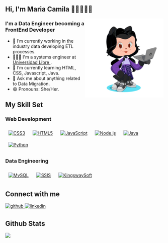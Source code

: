 ## Hi, I'm Maria Camila 👋🏼👩🏻‍💻

<!--
<img align="right" alt="GIF" src="https://media.giphy.com/media/WUlplcMpOCEmTGBtBW/giphy.gif" width="350" height="250" />
-->

<img align="right" width="250" height="250" src="https://github.com/mcamila1098/mcamila1098/blob/main/octocat-camila.png"></a>

### I'm a Data Engineer becoming a FrontEnd Developer
- 💼 I’m currently working in the industry data developing ETL processes.
- 👩🏻‍🎓 I'm a systems engineer at <a href="https://www.unilibre.edu.co/cali/"> Universidad Libre </a>.
- 🌱 I’m currently learning HTML, CSS, Javascript, Java.
- 💬 Ask me about anything related to Data Migration.
- 😄 Pronouns: She/Her.

## My Skill Set  

### Web Development

<div align="left">  
<a href="https://www.w3schools.com/css/" target="_blank"><img style="margin: 10px" src="https://profilinator.rishav.dev/skills-assets/css3-original-wordmark.svg" alt="CSS3" height="50" /></a>  
<a href="https://en.wikipedia.org/wiki/HTML5" target="_blank"><img style="margin: 10px" src="https://profilinator.rishav.dev/skills-assets/html5-original-wordmark.svg" alt="HTML5" height="50" /></a>  
<a href="https://www.javascript.com/" target="_blank"><img style="margin: 10px" src="https://profilinator.rishav.dev/skills-assets/javascript-original.svg" alt="JavaScript" height="50" /></a> 
<a href="https://nodejs.org/" target="_blank"><img style="margin: 10px" src="https://profilinator.rishav.dev/skills-assets/nodejs-original-wordmark.svg" alt="Node.js" height="50" /></a>  
<a href="https://www.java.com/" target="_blank"><img style="margin: 10px" src="https://profilinator.rishav.dev/skills-assets/java-original-wordmark.svg" alt="Java" height="50" /></a>  
<a href="https://www.python.org/" target="_blank"><img style="margin: 10px" src="https://profilinator.rishav.dev/skills-assets/python-original.svg" alt="Python" height="50" /></a> 

   
</div>


### Data Engineering  
<div align="left">  
<a href="https://www.mysql.com/" target="_blank"><img style="margin: 10px" src="https://profilinator.rishav.dev/skills-assets/mysql-original-wordmark.svg" alt="MySQL" height="50" /></a>  
<a href="https://en.wikipedia.org/wiki/SQL_Server_Integration_Services" target="_blank"><img style="margin: 10px" src="https://images.ctfassets.net/k49d63tr8kcn/26PDZrTLRKMl7Xqlwwmxlg/a66387f71d55dea2ae2623df37903995/ssis.png" alt="SSIS" height="50" /></a> 
<a href="https://www.kingswaysoft.com/" target="_blank"><img style="margin: 10px" src="https://www.kingswaysoft.com/Frontend/Images/kingswaysoft-logo.svg" alt="KingswaySoft" height="50" /></a>
</div>



## Connect with me  
<div align="left">
<a href="https://github.com/mcamila1098" target="_blank">
<img src=https://img.shields.io/badge/github-%2324292e.svg?&style=for-the-badge&logo=github&logoColor=white alt=github style="margin-bottom: 5px;" />
</a>
<a href="https://linkedin.com/in/maria-camila-alvarez-perdomo-971504122" target="_blank">
<img src=https://img.shields.io/badge/linkedin-%231E77B5.svg?&style=for-the-badge&logo=linkedin&logoColor=white alt=linkedin style="margin-bottom: 5px;" />
</a>  
</div>  
  

## Github Stats  
<div align="left">
<div><img src="https://github-readme-stats.vercel.app/api/top-langs/?username=mcamila1098&theme=outrun&layout=compact"/></div>
</div>  

<br/>  




